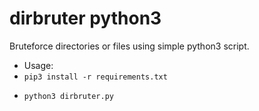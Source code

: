 # dirbruter python3
Bruteforce directories or files using simple python3 script.


* Usage: 
* `pip3 install -r requirements.txt`
- `python3 dirbruter.py`

